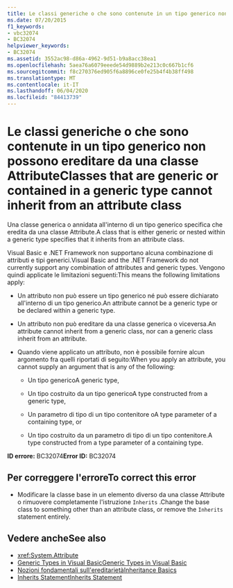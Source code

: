 ```yaml
---
title: Le classi generiche o che sono contenute in un tipo generico non possono ereditare da una classe Attribute
ms.date: 07/20/2015
f1_keywords:
- vbc32074
- BC32074
helpviewer_keywords:
- BC32074
ms.assetid: 3552ac98-d86a-4962-9d51-b9a8acc38ea1
ms.openlocfilehash: 5aea76a6079eeede54d9889b2e213c0c667b1cf6
ms.sourcegitcommit: f8c270376ed905f6a8896ce0fe25b4f4b38ff498
ms.translationtype: MT
ms.contentlocale: it-IT
ms.lasthandoff: 06/04/2020
ms.locfileid: "84413739"
---
```

# <a name="classes-that-are-generic-or-contained-in-a-generic-type-cannot-inherit-from-an-attribute-class"></a><span data-ttu-id="4e12a-102">Le classi generiche o che sono contenute in un tipo generico non possono ereditare da una classe Attribute</span><span class="sxs-lookup"><span data-stu-id="4e12a-102">Classes that are generic or contained in a generic type cannot inherit from an attribute class</span></span>

<span data-ttu-id="4e12a-103">Una classe generica o annidata all'interno di un tipo generico specifica che eredita da una classe Attribute.</span><span class="sxs-lookup"><span data-stu-id="4e12a-103">A class that is either generic or nested within a generic type specifies that it inherits from an attribute class.</span></span>

<span data-ttu-id="4e12a-104">Visual Basic e .NET Framework non supportano alcuna combinazione di attributi e tipi generici.</span><span class="sxs-lookup"><span data-stu-id="4e12a-104">Visual Basic and the .NET Framework do not currently support any combination of attributes and generic types.</span></span> <span data-ttu-id="4e12a-105">Vengono quindi applicate le limitazioni seguenti:</span><span class="sxs-lookup"><span data-stu-id="4e12a-105">This means the following limitations apply:</span></span>

- <span data-ttu-id="4e12a-106">Un attributo non può essere un tipo generico né può essere dichiarato all'interno di un tipo generico.</span><span class="sxs-lookup"><span data-stu-id="4e12a-106">An attribute cannot be a generic type or be declared within a generic type.</span></span>

- <span data-ttu-id="4e12a-107">Un attributo non può ereditare da una classe generica o viceversa.</span><span class="sxs-lookup"><span data-stu-id="4e12a-107">An attribute cannot inherit from a generic class, nor can a generic class inherit from an attribute.</span></span>

- <span data-ttu-id="4e12a-108">Quando viene applicato un attributo, non è possibile fornire alcun argomento fra quelli riportati di seguito:</span><span class="sxs-lookup"><span data-stu-id="4e12a-108">When you apply an attribute, you cannot supply an argument that is any of the following:</span></span>

  - <span data-ttu-id="4e12a-109">Un tipo generico</span><span class="sxs-lookup"><span data-stu-id="4e12a-109">A generic type,</span></span>

  - <span data-ttu-id="4e12a-110">Un tipo costruito da un tipo generico</span><span class="sxs-lookup"><span data-stu-id="4e12a-110">A type constructed from a generic type,</span></span>

  - <span data-ttu-id="4e12a-111">Un parametro di tipo di un tipo contenitore o</span><span class="sxs-lookup"><span data-stu-id="4e12a-111">A type parameter of a containing type, or</span></span>

  - <span data-ttu-id="4e12a-112">Un tipo costruito da un parametro di tipo di un tipo contenitore.</span><span class="sxs-lookup"><span data-stu-id="4e12a-112">A type constructed from a type parameter of a containing type.</span></span>

<span data-ttu-id="4e12a-113">**ID errore:** BC32074</span><span class="sxs-lookup"><span data-stu-id="4e12a-113">**Error ID:** BC32074</span></span>

## <a name="to-correct-this-error"></a><span data-ttu-id="4e12a-114">Per correggere l'errore</span><span class="sxs-lookup"><span data-stu-id="4e12a-114">To correct this error</span></span>

- <span data-ttu-id="4e12a-115">Modificare la classe base in un elemento diverso da una classe Attribute o rimuovere completamente l'istruzione `Inherits` .</span><span class="sxs-lookup"><span data-stu-id="4e12a-115">Change the base class to something other than an attribute class, or remove the `Inherits` statement entirely.</span></span>

## <a name="see-also"></a><span data-ttu-id="4e12a-116">Vedere anche</span><span class="sxs-lookup"><span data-stu-id="4e12a-116">See also</span></span>

- <xref:System.Attribute>
- [<span data-ttu-id="4e12a-117">Generic Types in Visual Basic</span><span class="sxs-lookup"><span data-stu-id="4e12a-117">Generic Types in Visual Basic</span></span>](../programming-guide/language-features/data-types/generic-types.md)
- [<span data-ttu-id="4e12a-118">Nozioni fondamentali sull'ereditarietà</span><span class="sxs-lookup"><span data-stu-id="4e12a-118">Inheritance Basics</span></span>](../programming-guide/language-features/objects-and-classes/inheritance-basics.md)
- [<span data-ttu-id="4e12a-119">Inherits Statement</span><span class="sxs-lookup"><span data-stu-id="4e12a-119">Inherits Statement</span></span>](../language-reference/statements/inherits-statement.md)
